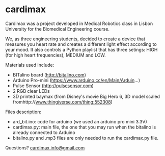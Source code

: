 # cardimax

Cardimax was a project developed in Medical Robotics class in Lisbon University for the Biomedical Engineering course. 

We, as three engineering students, decided to create a device that measures you heart rate and creates a different light effect according to your mood. It also controls a Python playlist that has three setings: HIGH (for high heart frequencies), MEDIUM and LOW.

Materials used include:
- BITalino board (http://bitalino.com)
- Arduino Pro-mini (https://www.arduino.cc/en/Main/Arduin...)
- Pulse Sensor (http://pulsesensor.com)
- 2 RGB clear LEDs
- 3D printed baymax (from Disney's movie Big Hero 6, 3D model scaled fromhttp://www.thingiverse.com/thing:552308)

Files description:
-	ard_bit.ino: code for arduino (we used an arduino pro mini 3.3V)
-	cardimax.py: main file, the one that you may run when the bitalino is already connected to Arduino
-	bitalino.py and .mp3 files are only needed to run the cardimax.py file.

Questions? cardimax.info@gmail.com
